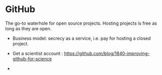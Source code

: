 # GitHub

The go-to waterhole for open source projects. Hosting projects is free as long as they are open.

- Business model: secrecy as a service, i.e. pay for hosting a closed project.

- Get a scientist account : https://github.com/blog/1840-improving-github-for-science

- 

